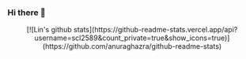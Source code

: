 ### Hi there 👋

  
<div align=center>
[![Lin's github stats](https://github-readme-stats.vercel.app/api?username=scl2589&count_private=true&show_icons=true)](https://github.com/anuraghazra/github-readme-stats)
</div>

<!--
**scl2589/scl2589** is a ✨ _special_ ✨ repository because its `README.md` (this file) appears on your GitHub profile.

Here are some ideas to get you started:

- 🔭 I’m currently working on ...
- 🌱 I’m currently learning ...
- 👯 I’m looking to collaborate on ...
- 🤔 I’m looking for help with ...
- 💬 Ask me about ...
- 📫 How to reach me: ...
- 😄 Pronouns: ...
- ⚡ Fun fact: ...
-->
